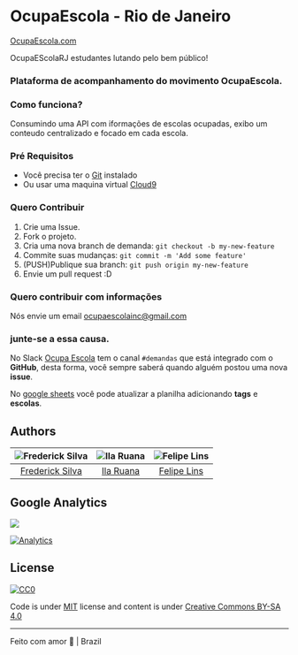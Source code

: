 # OcupaEscola - Rio de Janeiro
[OcupaEscola.com](http://ocupaescola.github.io)

OcupaEScolaRJ  estudantes lutando pelo bem público!

### Plataforma de acompanhamento do movimento OcupaEscola.

### Como funciona?

Consumindo uma API com iformações de escolas ocupadas, exibo um conteudo
centralizado e focado em cada escola.

### Pré Requisitos

* Você precisa ter o [Git](http://git-scm.com/) instalado
* Ou usar uma maquina virtual [Cloud9](http://c9.io)

### Quero Contribuir

1. Crie uma Issue.
2. Fork o projeto.
3. Cria uma nova branch de demanda: `git checkout -b my-new-feature`
4. Commite suas mudanças: `git commit -m 'Add some feature'`
5. (PUSH)Publique sua branch: `git push origin my-new-feature`
6. Envie um pull request :D

### Quero contribuir com informações
Nós envie um email ocupaescolainc@gmail.com

### junte-se a essa causa.
No Slack [Ocupa Escola](http://ocupaescola.slack.com/) tem o canal `#demandas` que está integrado com o **GitHub**, desta forma, você sempre saberá quando alguém postou uma nova **issue**.

No [google sheets](https://docs.google.com/spreadsheets/d/1dT7fiUVwU6_N4VIdDAO7mMhdsqP0i_cOo9W55OTbKQ4/edit#gid=2076448121) você pode atualizar a planilha adicionando **tags** e **escolas**.

## Authors

| ![Frederick Silva](https://avatars1.githubusercontent.com/u/410689?v=3&s=150)                | ![Ila Ruana](https://fbcdn-profile-a.akamaihd.net/hprofile-ak-xtp1/v/t1.0-1/p160x160/12801556_10209191079160844_5309849586583031675_n.jpg?oh=5b76fe92e079561a85537b18b4e886e1&oe=57A767D9&__gda__=1471371521_4f685750347a5910d90fd047e7b3af91) | ![Felipe Lins](https://fbcdn-profile-a.akamaihd.net/hprofile-ak-xat1/v/t1.0-1/c0.5.160.160/p160x160/10409291_10208893192717345_8615650672678036441_n.jpg?oh=b8e2f313aa1ac31ee3ec3025a647ad59&oe=577C0E2E&__gda__=1471018747_e72572814607231294a6e7f5278200e1)
|:---------------------:|:-------------------:|:-------------------:|
|  [Frederick Silva](https://github.com/fredericksilva/)   |     [Ila Ruana](https://twitter.com/ilaruana)    |    [Felipe Lins](https://www.facebook.com/felipemlins?fref=ts)

## Google Analytics
<img src="https://ga-beacon.appspot.com/UA-76451200-2/OcupaEscola.github.io/README?pixel" />

[![Analytics](https://ga-beacon.appspot.com/UA-76451200-2/OcupaEscola.github.io/README)](https://github.com/igrigorik/ga-beacon)

## License
[![CC0](https://i.creativecommons.org/l/by/4.0/88x31.png)](http://creativecommons.org/licenses/by/4.0/)

Code is under [MIT](http://fredericksilva.mit-license.org) license and content is under [Creative Commons BY-SA 4.0](http://creativecommons.org/licenses/by/4.0/)

-----
Feito com amor :revolving_hearts:  | Brazil
